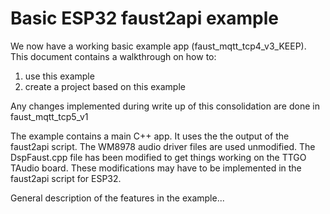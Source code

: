# Basic ESP32 faust2api example

We now have a working basic example app (faust_mqtt_tcp4_v3_KEEP). This document contains a walkthrough on how to:  

  1. use this example
  2. create a project based on this example
 
Any changes implemented during write up of this consolidation are done in faust_mqtt_tcp5_v1

The example contains a main C++ app. It uses the the output of the faust2api script. The WM8978 audio driver files are used unmodified. The DspFaust.cpp file has been modified to get things working on the TTGO TAudio board. These modifications may have to be implemented in the faust2api script for ESP32.

General description of the features in the example...

  

